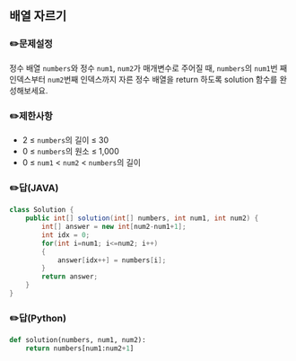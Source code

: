 ## <b>배열 자르기</b>
### ✏️문제설정
정수 배열 `numbers`와 정수 `num1`, `num2`가 매개변수로 주어질 때, `numbers`의 `num1`번 째 인덱스부터 `num2`번째 인덱스까지 자른 정수 배열을 return 하도록 solution 함수를 완성해보세요.

### ✏️제한사항
* 2 ≤ `numbers`의 길이 ≤ 30
* 0 ≤ `numbers`의 원소 ≤ 1,000
* 0 ≤ `num1` < `num2` < `numbers`의 길이

### ✏️답(JAVA)
```java
class Solution {
    public int[] solution(int[] numbers, int num1, int num2) {
        int[] answer = new int[num2-num1+1];
        int idx = 0;
        for(int i=num1; i<=num2; i++)
        {
            answer[idx++] = numbers[i];
        }
        return answer;
    }
}
```

### ✏️답(Python)
```python
def solution(numbers, num1, num2):
    return numbers[num1:num2+1]
```